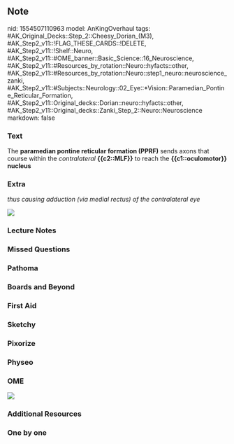 ## Note
nid: 1554507110963
model: AnKingOverhaul
tags: #AK_Original_Decks::Step_2::Cheesy_Dorian_(M3), #AK_Step2_v11::!FLAG_THESE_CARDS::!DELETE, #AK_Step2_v11::!Shelf::Neuro, #AK_Step2_v11::#OME_banner::Basic_Science::16_Neuroscience, #AK_Step2_v11::#Resources_by_rotation::Neuro::hyfacts::other, #AK_Step2_v11::#Resources_by_rotation::Neuro::step1_neuro::neuroscience_zanki, #AK_Step2_v11::#Subjects::Neurology::02_Eye::*Vision::Paramedian_Pontine_Reticular_Formation, #AK_Step2_v11::Original_decks::Dorian::neuro::hyfacts::other, #AK_Step2_v11::Original_decks::Zanki_Step_2::Neuro::Neuroscience
markdown: false

### Text
The <b>paramedian pontine reticular formation (PPRF)</b> sends
axons that course within the <i>contralateral</i>
<b>{{c2::MLF}}</b> to reach the <b>{{c1::oculomotor}} nucleus</b>

### Extra
<i>thus causing adduction (via medial rectus) of the contralateral
eye</i>
<div><img src="paste-106424994628146.jpg"></div>

### Lecture Notes


### Missed Questions


### Pathoma


### Boards and Beyond


### First Aid


### Sketchy


### Pixorize


### Physeo


### OME
<div class="ome-widget">
  <a href=
  "https://onlinemeded.org/spa/neuroscience?ref=anki"><img src=
  "_OME_AnkiFlashcards_Topic_1.png"></a>
</div>

### Additional Resources


### One by one

